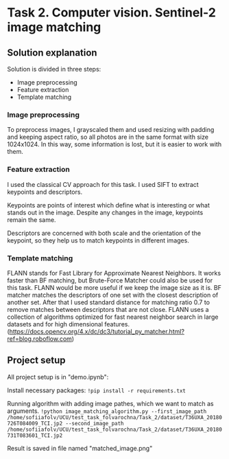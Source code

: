 # Task 2. Computer vision. Sentinel-2 image matching
## Solution explanation
Solution is divided in three steps:
* Image preprocessing
* Feature extraction
* Template matching

### Image preprocessing
To preprocess images, I grayscaled them and used resizing with padding and keeping aspect ratio, so all photos are in the same format with size 1024x1024. In this way, some information is lost, but it is easier to work with them.

### Feature extraction
I used the classical CV approach for this task. I used SIFT to extract keypoints and descriptors.

Keypoints are points of interest which define what is interesting or what stands out in the image. Despite any changes in the image, keypoints remain the same.

Descriptors are concerned with both scale and the orientation of the keypoint, so they help us to match keypoints in different images.

### Template matching
FLANN stands for Fast Library for Approximate Nearest Neighbors. It works faster than BF matching, but Brute-Force Matcher could also be used for this task. FLANN would be more useful if we keep the image size as it is. BF matcher matches the descriptors of one set with the closest description of another set. After that I used standard distance for matching ratio 0.7 to remove matches between descriptors that are not close. FLANN uses a collection of algorithms optimized for fast nearest neighbor search in large datasets and for high dimensional features. (https://docs.opencv.org/4.x/dc/dc3/tutorial_py_matcher.html?ref=blog.roboflow.com)

## Project setup
All project setup is in "demo.ipynb":

Install necessary packages:
```!pip install -r requirements.txt```

Running algorithm with adding image pathes, which we want to match as arguments.
```!python image_matching_algorithm.py --first_image_path /home/sofiiafolv/UCU/test_task_folvarochna/Task_2/dataset/T36UXA_20180726T084009_TCI.jp2 --second_image_path /home/sofiiafolv/UCU/test_task_folvarochna/Task_2/dataset/T36UXA_20180731T083601_TCI.jp2```

Result is saved in file named "matched_image.png"


